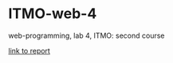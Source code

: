 # ITMO-web-4
web-programming, lab 4, ITMO: second course

[link to report](https://docs.google.com/document/d/1pHlY09jJ2u3n1PQjY-vrk_Qz7p0wXi4lzjlt0CAowf0/edit)
